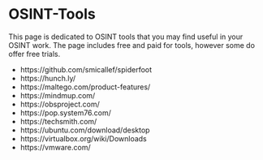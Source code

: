 # OSINT-Tools
<p>This page is dedicated to OSINT tools that you may find useful in your OSINT work. The page includes free and paid for tools, however some do offer free trials.</p>
<ul>
 <li>https://github.com/smicallef/spiderfoot</li>
 <li>https://hunch.ly/</li>
 <li>https://maltego.com/product-features/</li>
 <li>https://mindmup.com/</li>
 <li>https://obsproject.com/</li>
 <li>https://pop.system76.com/</li>
 <li>https://techsmith.com/</li>
 <li>https://ubuntu.com/download/desktop</li>
 <li>https://virtualbox.org/wiki/Downloads</li>
 <li>https://vmware.com/</li>
</ul>
